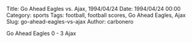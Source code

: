 Title: Go Ahead Eagles vs. Ajax, 1994/04/24
Date: 1994/04/24 00:00
Category: sports
Tags: football, football scores, Go Ahead Eagles, Ajax
Slug: go-ahead-eagles-vs-ajax
Author: carbonero


Go Ahead Eagles 0 - 3 Ajax
